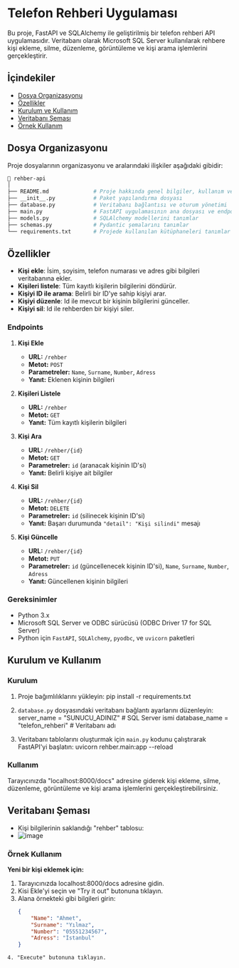 # Telefon Rehberi Uygulaması

Bu proje, FastAPI ve SQLAlchemy ile geliştirilmiş bir telefon rehberi API uygulamasıdır. Veritabanı olarak Microsoft SQL Server kullanılarak rehbere kişi ekleme, silme, düzenleme, görüntüleme ve kişi arama işlemlerini gerçekleştirir. 

## İçindekiler
- [Dosya Organizasyonu](#dosya-organizasyonu)
- [Özellikler](#özellikler)
- [Kurulum ve Kullanım](#kurulum-ve-kullanım)
- [Veritabanı Şeması](#veritabanı-şeması)
- [Örnek Kullanım](#örnek-kullanım)

## Dosya Organizasyonu

Proje dosyalarının organizasyonu ve aralarındaki ilişkiler aşağıdaki gibidir:

```bash
📁 rehber-api
│
├── README.md              # Proje hakkında genel bilgiler, kullanım ve kurulum talimatları
├── __init__.py            # Paket yapılandırma dosyası
├── database.py            # Veritabanı bağlantısı ve oturum yönetimi
├── main.py                # FastAPI uygulamasının ana dosyası ve endpoints tanımlamaları
├── models.py              # SQLAlchemy modellerini tanımlar
├── schemas.py             # Pydantic şemalarını tanımlar
└── requirements.txt       # Projede kullanılan kütüphaneleri tanımlar
```


## Özellikler

- **Kişi ekle**: İsim, soyisim, telefon numarası ve adres gibi bilgileri veritabanına ekler.
- **Kişileri listele**: Tüm kayıtlı kişilerin bilgilerini döndürür.
- **Kişiyi ID ile arama**: Belirli bir ID'ye sahip kişiyi arar.
- **Kişiyi düzenle**: Id ile mevcut bir kişinin bilgilerini günceller.
- **Kişiyi sil**: Id ile rehberden bir kişiyi siler.

### Endpoints

1. **Kişi Ekle**
   - **URL:** `/rehber`
   - **Metot:** `POST`
   - **Parametreler:** `Name`, `Surname`, `Number`, `Adress`
   - **Yanıt:** Eklenen kişinin bilgileri

2. **Kişileri Listele**
   - **URL:** `/rehber`
   - **Metot:** `GET`
   - **Yanıt:** Tüm kayıtlı kişilerin bilgileri

3. **Kişi Ara**
   - **URL:** `/rehber/{id}`
   - **Metot:** `GET`
   - **Parametreler:** `id` (aranacak kişinin ID'si)
   - **Yanıt:** Belirli kişiye ait bilgiler

4. **Kişi Sil**
   - **URL:** `/rehber/{id}`
   - **Metot:** `DELETE`
   - **Parametreler:** `id` (silinecek kişinin ID'si)
   - **Yanıt:** Başarı durumunda `"detail": "Kişi silindi"` mesajı

5. **Kişi Güncelle**
   - **URL:** `/rehber/{id}`
   - **Metot:** `PUT`
   - **Parametreler:** `id` (güncellenecek kişinin ID'si), `Name`, `Surname`, `Number`, `Adress`
   - **Yanıt:** Güncellenen kişinin bilgileri



### Gereksinimler
- Python 3.x
- Microsoft SQL Server ve ODBC sürücüsü (ODBC Driver 17 for SQL Server)
- Python için `FastAPI`, `SQLAlchemy`, `pyodbc`, ve `uvicorn` paketleri


## Kurulum ve Kullanım
### Kurulum

1. Proje bağımlılıklarını yükleyin:
   pip install -r requirements.txt

2. `database.py` dosyasındaki veritabanı bağlantı ayarlarını düzenleyin:
   server_name = "SUNUCU_ADINIZ"  # SQL Server ismi
   database_name = "telefon_rehberi"  # Veritabanı adı

3. Veritabanı tablolarını oluşturmak için `main.py` kodunu çalıştırarak FastAPI'yi başlatın:
   uvicorn rehber.main:app --reload

### Kullanım
Tarayıcınızda "localhost:8000/docs" adresine giderek kişi ekleme, silme, düzenleme, görüntüleme ve kişi arama işlemlerini gerçekleştirebilirsiniz.


## Veritabanı Şeması
- Kişi bilgilerinin saklandığı "rehber" tablosu:
- ![image](https://github.com/user-attachments/assets/bd8ae248-c192-42ee-a9e2-00bd0b57dd69)





### Örnek Kullanım

**Yeni bir kişi eklemek için:**
1. Tarayıcınızda localhost:8000/docs adresine gidin.
2. Kisi Ekle'yi seçin ve "Try it out" butonuna tıklayın.
3. Alana örnekteki gibi bilgileri girin:
   ```json
   {
       "Name": "Ahmet",
       "Surname": "Yılmaz",
       "Number": "05551234567",
       "Adress": "İstanbul"
   }
```
4. "Execute" butonuna tıklayın.

 



























    
